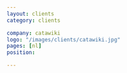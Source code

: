 ```yaml
---
layout: clients
category: clients

company: catawiki
logo: "/images/clients/catawiki.jpg"
pages: [nl]
position: 

---
```


